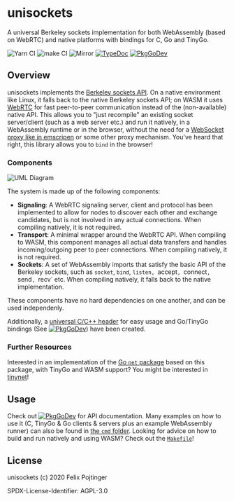 # unisockets

A universal Berkeley sockets implementation for both WebAssembly (based on WebRTC) and native platforms with bindings for C, Go and TinyGo.

![Yarn CI](https://github.com/pojntfx/unisockets/workflows/Yarn%20CI/badge.svg)
![make CI](https://github.com/pojntfx/unisockets/workflows/make%20CI/badge.svg)
![Mirror](https://github.com/pojntfx/unisockets/workflows/Mirror/badge.svg)
[![TypeDoc](https://img.shields.io/badge/TypeScript-Documentation-informational)](https://pojntfx.github.io/unisockets/)
[![PkgGoDev](https://pkg.go.dev/badge/github.com/pojntfx/unisockets)](https://pkg.go.dev/github.com/pojntfx/unisockets)

## Overview

unisockets implements the [Berkeley sockets API](https://en.wikipedia.org/wiki/Berkeley_sockets). On a native environment like Linux, it falls back to the native Berkeley sockets API; on WASM it uses [WebRTC](https://webrtc.org/) for fast peer-to-peer communication instead of the (non-available) native API. This allows you to "just recompile" an existing socket server/client (such as a web server etc.) and run it natively, in a WebAssembly runtime or in the browser, without the need for a [WebSocket proxy like in emscripen](https://emscripten.org/docs/porting/networking.html) or some other proxy mechanism. You've heard that right, this library allows you to `bind` in the browser!

### Components

![UML Diagram](https://pojntfx.github.io/unisockets/media/diagram.svg)

The system is made up of the following components:

- **Signaling**: A WebRTC signaling server, client and protocol has been implemented to allow for nodes to discover each other and exchange candidates, but is not involved in any actual connections. When compiling natively, it is not required.
- **Transport**: A minimal wrapper around the WebRTC API. When compiling to WASM, this component manages all actual data transfers and handles incoming/outgoing peer to peer connections. When compiling natively, it is not required.
- **Sockets**: A set of WebAssembly imports that satisfy the basic API of the Berkeley sockets, such as `socket`, `bind`, `listen, `accept`, `connect`, `send`, `recv` etc. When compiling natively, it falls back to the native implementation.

These components have no hard dependencies on one another, and can be used independenly.

Additionally, a [universal C/C++ header](https://github.com/pojntfx/unisockets/blob/main/cmd/c_echo_client/berkeley_sockets.h) for easy usage and Go/TinyGo bindings (See [![PkgGoDev](https://pkg.go.dev/badge/github.com/pojntfx/unisockets/pkg/unisockets)](https://pkg.go.dev/github.com/pojntfx/unisockets/pkg/unisockets)) have been created.

### Further Resources

Interested in an implementation of the [Go `net` package](https://golang.org/pkg/net/) based on this package, with TinyGo and WASM support? You might be interested in [tinynet](https://github.com/pojntfx/tinynet)!

## Usage

Check out [![PkgGoDev](https://pkg.go.dev/badge/github.com/pojntfx/unisockets)](https://pkg.go.dev/github.com/pojntfx/unisockets) for API documentation. Many examples on how to use it (C, TinyGo & Go clients & servers plus an example WebAssembly runner) can also be found in [the `cmd` folder](https://github.com/pojntfx/unisockets/blob/main/cmd). Looking for advice on how to build and run natively and using WASM? Check out the [`Makefile`](https://github.com/pojntfx/unisockets/blob/main/Makefile)!

## License

unisockets (c) 2020 Felix Pojtinger

SPDX-License-Identifier: AGPL-3.0

